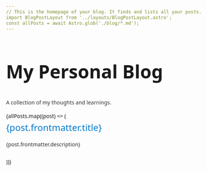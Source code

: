 ```yaml
---
// This is the homepage of your blog. It finds and lists all your posts.
import BlogPostLayout from '../layouts/BlogPostLayout.astro';
const allPosts = await Astro.glob('./blog/*.md');
---
```

<html lang="en">
	<head>
		<meta charset="utf-g" />
		<title>My Personal Blog</title>
		<style>
			body { font-family: system-ui, sans-serif; line-height: 1.6; max-width: 800px; margin: 2rem auto; padding: 0 1rem; }
			h1 { font-size: 3rem; }
			ul { list-style-type: none; padding: 0; }
			li { margin-bottom: 1.5rem; }
			a { font-size: 1.5rem; color: #007acc; text-decoration: none; }
			a:hover { text-decoration: underline; }
			p { color: #333; }
		</style>
	</head>
	<body>
		<h1>My Personal Blog</h1>
		<p>A collection of my thoughts and learnings.</p>
		<ul>
			{allPosts.map((post) => (
				<li>
					<a href={post.url}>{post.frontmatter.title}</a>
					<p>{post.frontmatter.description}</p>
				</li>
			))}
		</ul>
	</body>
</html>

